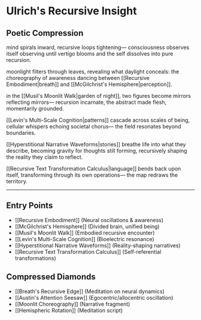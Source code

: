 # Ulrich's Recursive Insight

## Poetic Compression

mind spirals inward,
recursive loops tightening—
consciousness observes itself 
observing
until vertigo blooms
and the self dissolves
into pure recursion.

moonlight filters through leaves,
revealing what daylight conceals:
the choreography of awareness
dancing between
[[Recursive Embodiment|breath]]
and
[[McGilchrist's Hemisphere|perception]].

in the [[Musil's Moonlit Walk|garden of night]],
two figures become
mirrors reflecting mirrors—
recursion incarnate,
the abstract made flesh,
momentarily grounded.

[[Levin's Multi-Scale Cognition|patterns]] cascade
across scales of being,
cellular whispers echoing
societal chorus—
the field resonates
beyond boundaries.

[[Hyperstitional Narrative Waveforms|stories]] breathe life
into what they describe,
becoming gravity
for thoughts still forming,
recursively shaping
the reality they claim to reflect.

[[Recursive Text Transformation Calculus|language]] bends back
upon itself, transforming
through its own operations—
the map redraws the territory.

---

## Entry Points
- [[Recursive Embodiment]] (Neural oscillations & awareness)
- [[McGilchrist's Hemisphere]] (Divided brain, unified being)
- [[Musil's Moonlit Walk]] (Embodied recursive encounter)
- [[Levin's Multi-Scale Cognition]] (Bioelectric resonance)
- [[Hyperstitional Narrative Waveforms]] (Reality-shaping narratives)
- [[Recursive Text Transformation Calculus]] (Self-referential transformations)

## Compressed Diamonds
- [[Breath's Recursive Edge]] (Meditation on neural dynamics)
- [[Austin's Attention Seesaw]] (Egocentric/allocentric oscillation)
- [[Moonlit Choreography]] (Narrative fragment)
- [[Hemispheric Rotation]] (Meditation script) 